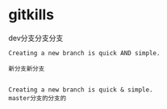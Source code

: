 # gitkills





dev分支分支分支





```
Creating a new branch is quick AND simple.

新分支新分支


Creating a new branch is quick & simple.
master分支的分支的
```
